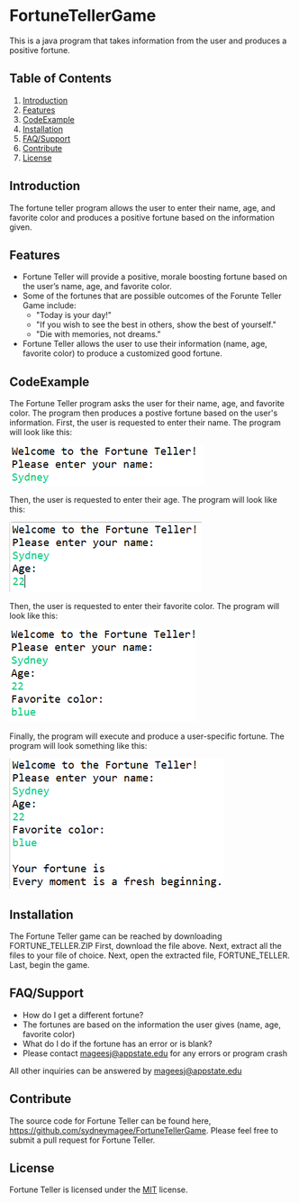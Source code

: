 # FortuneTellerGame
This is a java program that takes information from the user and produces a positive fortune.

## **Table of Contents**

1.	[Introduction](#Introduction)
2.	[Features](#Features)
3.	[CodeExample](#CodeExample)
4.	[Installation](#Installation)
5.	[FAQ/Support](#FAQ/Support)
6.	[Contribute](#Contribute)
7.	[License](#License)

## Introduction

The fortune teller program allows the user to enter their name, age, and favorite color and produces a positive fortune based on the information given.

## Features

*	Fortune Teller will provide a positive, morale boosting fortune based on the user’s name, age, and favorite color.
* Some of the fortunes that are possible outcomes of the Forunte Teller Game include:
  * "Today is your day!"
  * "If you wish to see the best in others, show the best of yourself."
  * "Die with memories, not dreams."
* Fortune Teller allows the user to use their information (name, age, favorite color) to produce a customized good fortune.

## CodeExample
The Fortune Teller program asks the user for their name, age, and favorite color. The program then produces a postive fortune based on the user's information. 
First, the user is requested to enter their name.
The program will look like this:

![alt text](name.png)

Then, the user is requested to enter their age.
The program will look like this:

![alt text](age.png)

Then, the user is requested to enter their favorite color.
The program will look like this:

![alt text](color.png)

Finally, the program will execute and produce a user-specific fortune.
The program will look something like this:

![alt text](fortune.png)



## Installation

The Fortune Teller game can be reached by downloading FORTUNE_TELLER.ZIP 
First, download the file above.
Next, extract all the files to your file of choice.
Next, open the extracted file, FORTUNE_TELLER.
Last, begin the game.


## FAQ/Support

*	How do I get a different fortune?
  *	The fortunes are based on the information the user gives (name, age, favorite color)
*	What do I do if the fortune has an error or is blank?
  *	Please contact mageesj@appstate.edu for any errors or program crash

All other inquiries can be answered by mageesj@appstate.edu

## Contribute

The source code for Fortune Teller can be found here, https://github.com/sydneymagee/FortuneTellerGame.
Please feel free to submit a pull request for Fortune Teller.

## License

Fortune Teller is licensed under the [MIT](https://github.com/sydneymagee/FortuneTellerGame/blob/master/LICENSE) license.


